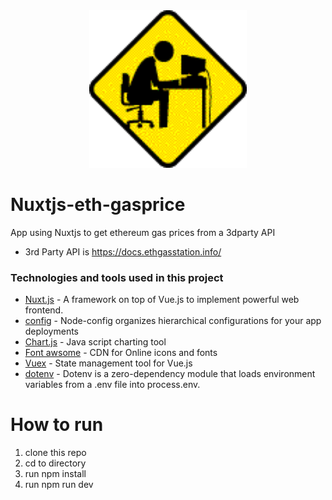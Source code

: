  <div align="center" >
      <img
        src="./tbd.gif"
        alt="screenShot"
        width="50%"
        height="50%"
      />
  </div>


# Nuxtjs-eth-gasprice
App using Nuxtjs to get ethereum gas prices from a 3dparty API
- 3rd Party API is https://docs.ethgasstation.info/

### Technologies and tools used in this project
- [Nuxt.js](https://nuxtjs.org/) - A framework on top of Vue.js to implement powerful web frontend.
- [config](https://www.npmjs.com/package/config) - Node-config organizes hierarchical configurations for your app deployments
- [Chart.js](https://www.chartjs.org/) - Java script charting tool
- [Font awsome](https://fontawesome.com/) - CDN for Online icons and fonts
- [Vuex](https://vuex.vuejs.org/guide/) - State management tool for Vue.js
- [dotenv](https://www.npmjs.com/package/dotenv) - Dotenv is a zero-dependency module that loads environment variables from a .env file into process.env. 

# How to run
1. clone this repo
1. cd to directory
1. run npm install
1. run npm run dev